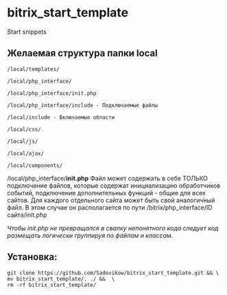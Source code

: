 # bitrix_start_template
Start snippets

## Желаемая структура папки local
    /local/templates/
    
    /local/php_interface/
    
    /local/php_interface/init.php
    
    /local/php_interface/include - Подключаемые файлы 
    
    /local/include - Включаемые области
    
    /local/css/
    
    /local/js/
    
    /local/ajax/
    
    /local/components/

/local/php_interface/**init.php** Файл может содержать в себе ТОЛЬКО подключение файлов, которые содержат инициализацию обработчиков событий, подключение дополнительных функций - общие для всех сайтов. Для каждого отдельного сайта может быть свой аналогичный файл. В этом случае он располагается по пути /bitrix/php_interface/ID сайта/init.php

*Чтобы init.php не превращался в свалку непонятного кода следует код размещать логически группируя по файлам и классам.*


## Установка:

```
git clone https://github.com/Sadovikow/bitrix_start_template.git && \
mv bitrix_start_template/. ./ &&  \
rm -rf bitrix_start_template/
```
